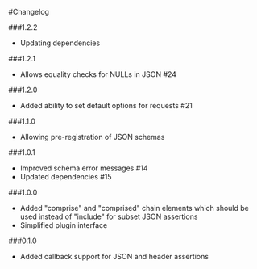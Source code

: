 #Changelog

###1.2.2
 - Updating dependencies

###1.2.1
 - Allows equality checks for NULLs in JSON #24

###1.2.0
 - Added ability to set default options for requests #21

###1.1.0
 - Allowing pre-registration of JSON schemas

###1.0.1
 - Improved schema error messages #14
 - Updated dependencies #15

###1.0.0
 - Added "comprise" and "comprised" chain elements which should be used instead of "include" for subset JSON assertions
 - Simplified plugin interface

###0.1.0
 - Added callback support for JSON and header assertions
